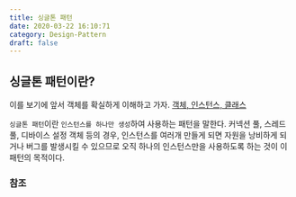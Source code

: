 ```yaml
---
title: 싱글톤 패턴
date: 2020-03-22 16:10:71
category: Design-Pattern
draft: false
---
```


## 싱글톤 패턴이란?
이를 보기에 앞서 객체를 확실하게 이해하고 가자.
[객체, 인스턴스, 클래스](https://hanul-dev.netlify.com/java/%EA%B0%9D%EC%B2%B4,-%ED%81%B4%EB%9E%98%EC%8A%A4,-%EC%9D%B8%EC%8A%A4%ED%84%B4%EC%8A%A4%EC%9D%98-%EC%B0%A8%EC%9D%B4/)

`싱글톤 패턴`이란 `인스턴스를 하나만 생성`하여 사용하는 패턴을 말한다. 커넥션 풀, 스레드 풀, 디바이스 설정 객체 등의 경우, 인스턴스를 여러개 만들게 되면 자원을 낭비하게 되거나 버그를 발생시킬 수 있으므로 오직 하나의 인스턴스만을 사용하도록 하는 것이 이 패턴의 목적이다.

### 참조
> [](https://www.youtube.com/watch?v=5jgpu9-ywtY)

